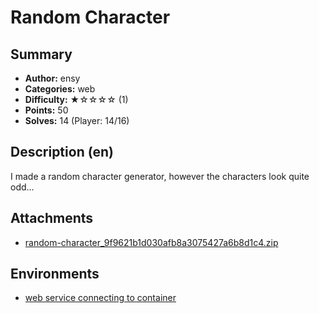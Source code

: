 Random Character
===

## Summary

* **Author:** ensy
* **Categories:** web
* **Difficulty:** ★☆☆☆☆ (1)
* **Points:** 50
* **Solves:** 14 (Player: 14/16)

## Description (en)

I made a random character generator, however the characters look quite odd...

## Attachments

- [random-character_9f9621b1d030afb8a3075427a6b8d1c4.zip](https://github.com/blackb6a/bsides-hk-ctf-2025-challenges-public/releases/download/v1.0.0/random-character_9f9621b1d030afb8a3075427a6b8d1c4.zip)


## Environments

- [web service connecting to container](env)


